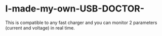 # I-made-my-own-USB-DOCTOR-
This is compatible to any fast charger and you can monitor 2 parameters (current and voltage) in real time.
